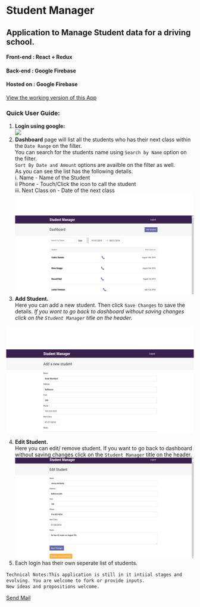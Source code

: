 # Student Manager
## Application to Manage Student data for a driving school.
#### Front-end : React + Redux
#### Back-end : Google Firebase
#### Hosted on : Google Firebase
 
<a href="https://studentmanager-1eecd.firebaseapp.com/">View the working version of this App</a>

### Quick User Guide:
1)  __Login using google:__ <br />
   <img  src="https://raw.githubusercontent.com/vishnuak1989/Student-Manager/master/screencaps/Login.PNG" /> <br />
2)  __Dashboard__ page will list all the students who has their next class within the `Date Range` on the filter.<br /> You can search for the students name using `Search by Name` option on the filter.<br /> 
`Sort By Date and Amount` options are availble on the filter as well.<br />
As you can see the list has the following details.<br/>
    i. Name - Name of the Student <br />
    ii Phone - Touch/Click the icon to call the student <br />
    iii. Next Class on - Date of the next class <br/>
    <img src="https://raw.githubusercontent.com/vishnuak1989/Student-Manager/master/screencaps/Dashboard.png" />
3) __Add Student.__<br />
Here you can add a new student. Then click `Save Changes` to save the details. *If you want to go back to dashboard without saving changes click on the `Student Manager` title on the header.*<br/> 
  <img src="https://raw.githubusercontent.com/vishnuak1989/Student-Manager/master/screencaps/Add.png" />

4) __Edit Student.__ <br/>
Here you can edit/ remove student. If you want to go back to dashboard without saving changes click on the `Student Manager` title on the header. <br />
<img src="https://raw.githubusercontent.com/vishnuak1989/Student-Manager/master/screencaps/Edit.png" /> <br />
5) Each login has their own seperate list of students.

```
Technical Notes:This application is still in it intiial stages and evolving. You are welcome to fork or provide inputs.
New ideas and propositions welcome.
````
<a href="mailto:vishnuak1989@gmail.com?Subject=New%20Idea" target="_top">Send Mail</a>



